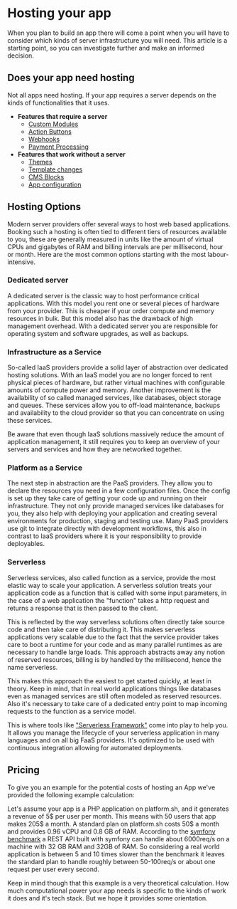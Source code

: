 # Hosting your app

When you plan to build an app there will come a point when you will have to
consider which kinds of server infrastructure you will need. This article is a
starting point, so you can investigate further and make an informed decision.

## Does your app need hosting

Not all apps need hosting. If your app requires a server depends on the kinds of
functionalities that it uses.

- **Features that require a server**
  - [Custom Modules](add-custom-modules.md)
  - [Action Buttons](add-custom-action-button.md)
  - [Webhooks](app-base-guide.md#webhooks)
  - [Payment Processing](payment.md)
- **Features that work without a server**
  - [Themes](storefront.md)
  - [Template changes](storefront.md)
  - [CMS Blocks](add-custom-cms-blocks.md)
  - [App configuration](configuration.md)
  
## Hosting Options

Modern server providers offer several ways to host web based applications.
Booking such a hosting is often tied to different tiers of resources available
to you, these are generally measured in units like the amount of virtual CPUs
and gigabytes of RAM and billing intervals are per millisecond, hour or month.
Here are the most common options starting with the most labour-intensive.

### Dedicated server

A dedicated server is the classic way to host performance critical
applications. With this model you rent one or several pieces of hardware from
your provider. This is cheaper if your order compute and memory resources in
bulk. But this model also has the drawback of high management overhead. With a 
dedicated server you are responsible for operating system and software upgrades,
as well as backups.

### Infrastructure as a Service

So-called IaaS providers provide a solid layer of abstraction over dedicated
hosting solutions. With an IaaS model you are no longer forced to rent physical
pieces of hardware, but rather virtual machines with configurable amounts of
compute power and memory. Another improvement is the availability of so called
managed services, like databases, object storage and queues. These services
allow you to off-load maintenance, backups and availability to the cloud provider
so that you can concentrate on using these services.

Be aware that even though IaaS solutions massively reduce the amount of
application management, it still requires you to keep an overview of your
servers and services and how they are networked together.

### Platform as a Service

The next step in abstraction are the PaaS providers. They allow you to declare
the resources you need in a few configuration files. Once the config is set up
they take care of getting your code up and running on their infrastructure. They
not only provide managed services like databases for you, they also help with
deploying your application and creating several environments for production,
staging and testing use. Many PaaS providers use git to integrate directly with
development workflows, this also in contrast to IaaS providers where it is your
responsibility to provide deployables.

### Serverless

Serverless services, also called function as a service, provide the most elastic
way to scale your application. A serverless solution treats your application
code as a function that is called with some input parameters, in the case of a
web application the "function" takes a http request and returns a response that
is then passed to the client.

This is reflected by the way serverless solutions often directly take source
code and then take care of distributing it. This makes serverless applications
very scalable due to the fact that the service provider takes care to boot a
runtime for your code and as many parallel runtimes as are necessary to handle
large loads. This approach abstracts away any notion of reserved resources,
billing is by handled by the millisecond, hence the name serverless.

This makes this approach the easiest to get started quickly, at least in theory.
Keep in mind, that in real world applications things like databases even as
managed services are still often modeled as reserved resources. Also it's
necessary to take care of a dedicated entry point to map incoming requests to
the function as a service model.

This is where tools like ["Serverless Framework"](https://serverless.com/)
come into play to help you. It allows you manage the lifecycle of your
serverless application in many languages and on all big FaaS
providers. It's optimized to be used with continuous integration allowing for
automated deployments.

## Pricing

To give you an example for the potential costs of hosting an App we've provided
the following example calculation:

Let's assume your app is a PHP application on platform.sh, and it generates a
revenue of 5\$ per user per month. This means with 50 users that app makes 205\$
a month. A standard plan on platform.sh costs 50\$ a month and provides 0.96
vCPU and 0.8 GB of RAM. According to the [symfony
benchmark](http://www.phpbenchmarks.com/en/benchmark/symfony/5.0) a REST API
built with symfony can handle about 6000req/s on a machine with 32 GB RAM and
32GB of RAM. So considering a real world application is between 5 and 10 times
slower than the benchmark it leaves the standard plan to handle roughly between
50-100req/s or about one request per user every second.

Keep in mind though that this example is a very theoretical calculation. How
much computational power your app needs is specific to the kinds of work it does
and it's tech stack. But we hope it provides some orientation.
